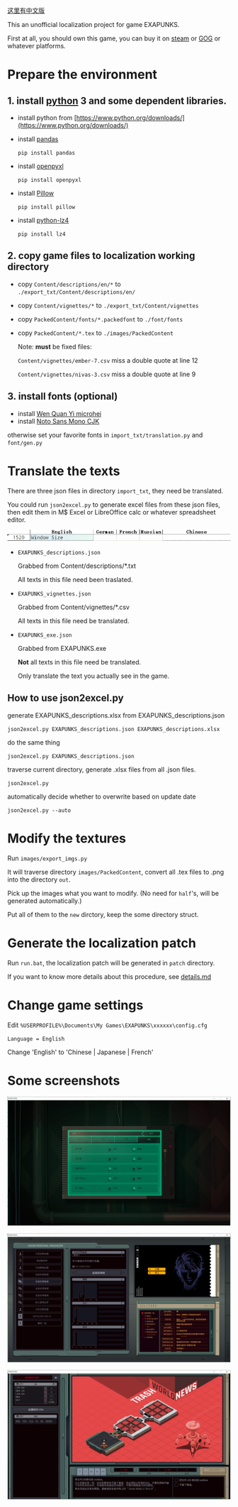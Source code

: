 [这里有中文版](README.zh.md)

This an unofficial localization project for game EXAPUNKS.

First at all, you should own this game, you can buy it on [steam](https://store.steampowered.com/app/716490/EXAPUNKS/) or [GOG](https://www.gog.com/game/exapunks) or whatever platforms.

# Prepare the environment
## 1. install [python](https://www.python.org/) 3 and some dependent libraries.

* install python from [https://www.python.org/downloads/](https://www.python.org/downloads/)

* install [pandas](https://pandas.pydata.org/)

    ```
    pip install pandas
    ```
* install [openpyxl](https://openpyxl.readthedocs.io/en/stable/)
    ```
    pip install openpyxl
    ```
* install [Pillow](https://python-pillow.org/)
    ```
    pip install pillow
    ```

* install [python-lz4](https://github.com/python-lz4/python-lz4)
    ```
    pip install lz4
    ```

## 2. copy game files to localization working directory

* copy ``Content/descriptions/en/*`` to ``./export_txt/Content/descriptions/en/``
* copy ``Content/vignettes/*`` to ``./export_txt/Content/vignettes``
* copy ``PackedContent/fonts/*.packedfont`` to ``./font/fonts``
* copy ``PackedContent/*.tex`` to ``./images/PackedContent``
  
  Note: **must** be fixed files:

  ``Content/vignettes/ember-7.csv`` miss a double quote at line 12

  ``Content/vignettes/nivas-3.csv`` miss a double quote at line 9  
  
## 3. install fonts (optional) 
* install [Wen Quan Yi microhei](https://sourceforge.net/projects/wqy/files/wqy-microhei/0.2.0-beta/)
* install [Noto Sans Mono CJK](https://www.google.com/get/noto/help/cjk/)

otherwise set your favorite fonts in ``import_txt/translation.py`` and ``font/gen.py``

# Translate the texts
There are three json files in directory ``import_txt``, they need be translated.

You could run ``json2excel.py`` to generate excel files from these json files, then edit them in M$ Excel or LibreOffice calc or whatever spreadsheet editor.

![](screenshot/excel_example.gif)

* ``EXAPUNKS_descriptions.json``

    Grabbed from Content/descriptions/*.txt

    All texts in this file need been traslated.

* ``EXAPUNKS_vignettes.json``

    Grabbed from Content/vignettes/*.csv

    All texts in this file need be translated.

* ``EXAPUNKS_exe.json``

    Grabbed from EXAPUNKS.exe

    **Not** all texts in this file need be translated. 
    
    Only translate the text you actually see in the game.

## How to use json2excel.py
generate EXAPUNKS_descriptions.xlsx from EXAPUNKS_descriptions.json
```
json2excel.py EXAPUNKS_descriptions.json EXAPUNKS_descriptions.xlsx
```
do the same thing
```
json2excel.py EXAPUNKS_descriptions.json
```
traverse current directory, generate .xlsx files from  all .json files.  
```
json2excel.py
```
automatically decide whether to overwrite based on update date
```
json2excel.py --auto
```

# Modify the textures
Run ``images/export_imgs.py`` 

It will traverse directory ``images/PackedContent``, convert all .tex files to .png into the directory ``out``.

Pick up the images what you want to modify. (No need for ``half``'s, will be generated  automatically.)

Put all of them to the ``new`` dirctory, keep the some directory struct.

# Generate the localization patch
Run ``run.bat``, the localization patch will be generated in ``patch`` directory.

If you want to know more details about this procedure, see [details.md](details.md)

# Change game settings
Edit ``%USERPROFILE%\Documents\My Games\EXAPUNKS\xxxxxx\config.cfg``
```
Language = English
```
Change 'English' to 'Chinese | Japanese | French'

# Some screenshots
![](screenshot/screenshot_1.jpg)

![](screenshot/screenshot_2.jpg)

![](screenshot/screenshot_3.jpg)
